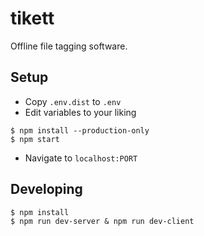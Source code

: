 # tikett

Offline file tagging software.

## Setup

- Copy `.env.dist` to `.env`
- Edit variables to your liking

```
$ npm install --production-only
$ npm start
```

- Navigate to `localhost:PORT`

## Developing

```
$ npm install
$ npm run dev-server & npm run dev-client
```

